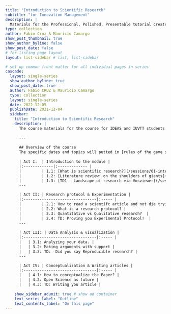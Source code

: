 ```yaml
---
title: "Introduction to Scientific Research"
subtitle: "for Innovation Management"
description: |
  Materials for the Professional, Polished, Presentable tutorial created for useR!2021.
type: collection
author: Fabio Cruz & Mauricio Camargo
show_post_thumbnail: true
show_author_byline: false
show_post_date: false
# for listing page layout
layout: list-sidebar # list, list-sidebar

# set up common front matter for all individual pages in series
cascade:
  layout: single-series 
  show_author_byline: true
  show_post_date: true
  author: Fabio CRUZ & Mauricio Camargo
  type: collection
  layout: single-series
  date: 2022-12-05
  publishDate: 2021-12-04
  sidebar:
    title: "Introduction to Scientific Research"
    description: |
      The course materials for the course for IDEAS and IUVTT students.
      
      ---
      
      ## Overview of the course
      The specific dates and topics will putted in [rules of the game section](prework/)
    
      | Act I:  | Introduction to the module |
      |:-------------|:------------- |
      |         | 1.1: [What is scientific research?](/sessions/01-intro/01-introduction/) |
      |         | 1.2: [Literature review: on the shoulders of giants](/sessions/01-intro/02-literature-review/)   |
      |         | 1.3: [TD1 - Landscape of research via Vosviewer](/sessions/01-intro/03-TD-Vosviewer/)   |      
      ---

      | Act II: | Research protocol & Experimentation |
      |:--------------------------------|:----- |
      |         | 2.1: How to read a scientifc article and not die trying? |      
      |         | 2.2: What is a research protocol? |
      |         | 2.3: Quantitative vs Qualitative research?  |
      |         | 2.4: TD: Proving you Experimental Protocol!  |      
      ---
      
      | Act III: | Data Analysis & visualization |
      |:--------------------------------|:----- |
      |   | 3.1: Analyzing your data. |
      |   | 3.2: Making arguments with support |
      |   | 3.3: TD:  Did you say Reproducible research? |      
      ---

      | Act IV: | Conceptualization & Writing articles |
      |:--------------------------------|:----- |
      |   | 4.1: How to conceptualize the Paper? |
      |   | 4.2: Open Science as future |
      |   | 4.3: TD: Writing you article |
      
    show_sidebar_adunit: true # show ad container
    text_series_label: "Outline" 
    text_contents_label: "On this page" 
---
```

